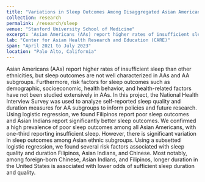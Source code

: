 ```yaml
---
title: "Variations in Sleep Outcomes Among Disaggregated Asian Americans"
collection: research
permalink: /research/sleep
venue: "Stanford University School of Medicine"
excerpt: 'Asian Americans (AAs) report higher rates of insufficient sleep than other groups nationally. It is unclear how sleep outcomes differ among disaggregated Asian subgroups. The National Health Interview Survey was used to analyze self-reported sleep quality and duration measures for AA subgroups to inform policies and future research. Filipinos report poor sleep outcomes and Asian Indians report significantly better sleep outcomes, highlighting the importance of disaggregating Asians.'
lab: "Center for Asian Health Research and Education (CARE)"
span: "April 2021 to July 2023"
location: "Palo Alto, California"
---
```


Asian Americans (AAs) report higher rates of insufficient sleep than other ethnicities, but sleep outcomes are not well characterized in AAs and AA subgroups. Furthermore, risk factors for sleep outcomes such as demographic, socioeconomic, health behavior, and health-related factors have not been studied extensively in AAs. In this project, the National Health Interview Survey was used to analyze self-reported sleep quality and duration measures for AA subgroups to inform policies and future research. Using logistic regression, we found Filipinos report poor sleep outcomes and Asian Indians report significantly better sleep outcomes. We confirmed a high prevalence of poor sleep outcomes among all Asian Americans, with one-third reporting insufficient sleep. However, there is significant variation in sleep outcomes among Asian ethnic subgroups. Using a subsetted logistic regression, we found several risk factors associated with sleep quality and duration Filipinos, Asian Indians, and Chinese. Most notably, among foreign-born Chinese, Asian Indians, and Filipinos, longer duration in the United States is associated with lower odds of sufficient sleep duration and quality.